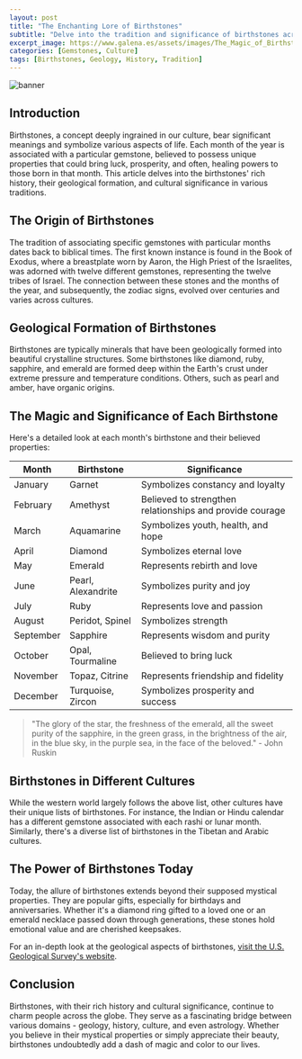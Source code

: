 ```yaml
---
layout: post
title: "The Enchanting Lore of Birthstones"
subtitle: "Delve into the tradition and significance of birthstones across various cultures."
excerpt_image: https://www.galena.es/assets/images/The_Magic_of_Birthstones.png
categories: [Gemstones, Culture]
tags: [Birthstones, Geology, History, Tradition]
---
```


![banner](https://www.galena.es/assets/images/The_Magic_of_Birthstones.png "A vibrant display of twelve birthstones, each representing a different month, arranged on a natural stone background. The image highlights the unique colors and shapes of each gemstone, symbolizing their cultural significance and lore in various traditions.")

## Introduction

Birthstones, a concept deeply ingrained in our culture, bear significant meanings and symbolize various aspects of life. Each month of the year is associated with a particular gemstone, believed to possess unique properties that could bring luck, prosperity, and often, healing powers to those born in that month. This article delves into the birthstones' rich history, their geological formation, and cultural significance in various traditions.

## The Origin of Birthstones

The tradition of associating specific gemstones with particular months dates back to biblical times. The first known instance is found in the Book of Exodus, where a breastplate worn by Aaron, the High Priest of the Israelites, was adorned with twelve different gemstones, representing the twelve tribes of Israel. The connection between these stones and the months of the year, and subsequently, the zodiac signs, evolved over centuries and varies across cultures.

## Geological Formation of Birthstones

Birthstones are typically minerals that have been geologically formed into beautiful crystalline structures. Some birthstones like diamond, ruby, sapphire, and emerald are formed deep within the Earth's crust under extreme pressure and temperature conditions. Others, such as pearl and amber, have organic origins.

## The Magic and Significance of Each Birthstone

Here's a detailed look at each month's birthstone and their believed properties:

| Month | Birthstone | Significance |
| ----- | ----------- | ------------ |
| January | Garnet | Symbolizes constancy and loyalty |
| February | Amethyst | Believed to strengthen relationships and provide courage |
| March | Aquamarine | Symbolizes youth, health, and hope |
| April | Diamond | Symbolizes eternal love |
| May | Emerald | Represents rebirth and love |
| June | Pearl, Alexandrite | Symbolizes purity and joy |
| July | Ruby | Represents love and passion |
| August | Peridot, Spinel | Symbolizes strength |
| September | Sapphire | Represents wisdom and purity |
| October | Opal, Tourmaline | Believed to bring luck |
| November | Topaz, Citrine | Represents friendship and fidelity |
| December | Turquoise, Zircon | Symbolizes prosperity and success |

> "The glory of the star, the freshness of the emerald, all the sweet purity of the sapphire, in the green grass, in the brightness of the air, in the blue sky, in the purple sea, in the face of the beloved." - John Ruskin

## Birthstones in Different Cultures

While the western world largely follows the above list, other cultures have their unique lists of birthstones. For instance, the Indian or Hindu calendar has a different gemstone associated with each rashi or lunar month. Similarly, there's a diverse list of birthstones in the Tibetan and Arabic cultures.

## The Power of Birthstones Today

Today, the allure of birthstones extends beyond their supposed mystical properties. They are popular gifts, especially for birthdays and anniversaries. Whether it's a diamond ring gifted to a loved one or an emerald necklace passed down through generations, these stones hold emotional value and are cherished keepsakes.

For an in-depth look at the geological aspects of birthstones, [visit the U.S. Geological Survey's website](https://www.usgs.gov/).

## Conclusion

Birthstones, with their rich history and cultural significance, continue to charm people across the globe. They serve as a fascinating bridge between various domains - geology, history, culture, and even astrology. Whether you believe in their mystical properties or simply appreciate their beauty, birthstones undoubtedly add a dash of magic and color to our lives.